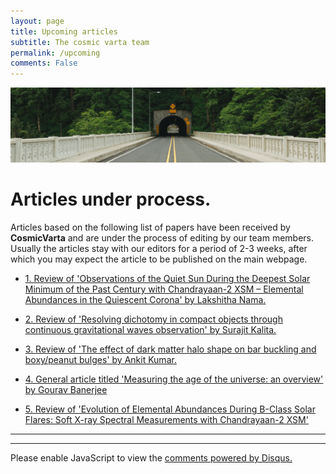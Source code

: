 ```yaml
---
layout: page
title: Upcoming articles
subtitle: The cosmic varta team
permalink: /upcoming
comments: False
---
```


<img src="assets/images/upcoming.jpg">

# Articles under process.

Articles based on the following list of papers have been received by **CosmicVarta**  and are under the process of editing by our team members. Usually the articles stay with our editors for a period of 2-3 weeks, after which you may expect the article to be published on the main webpage.


- [ 1. Review of 'Observations of the Quiet Sun During the Deepest Solar Minimum of the Past Century with Chandrayaan-2 XSM – Elemental Abundances in the Quiescent Corona' by Lakshitha Nama.](https://iopscience.iop.org/article/10.3847/2041-8213/abf35d)


 - [ 2. Review of 'Resolving dichotomy in compact objects through continuous gravitational waves observation' by Surajit Kalita.](https://academic.oup.com/mnras/article-abstract/508/1/842/6371126?redirectedFrom=PDF)


 - [3. Review of 'The effect of dark matter halo shape on bar buckling and boxy/peanut bulges' by Ankit Kumar.](https://academic.oup.com/mnras/advance-article-abstract/doi/10.1093/mnras/stab3019/6406514?redirectedFrom=fulltext)

 - [4. General article titled 'Measuring the age of the universe: an overview' by Gourav Banerjee]()

 - [5. Review of 'Evolution of Elemental Abundances During B-Class Solar Flares: Soft X-ray Spectral Measurements with Chandrayaan-2 XSM' ](https://iopscience.iop.org/article/10.3847/1538-4357/ac14c1/meta)


---
---

<div id="disqus_thread"></div>
<script>
    /**
    *  RECOMMENDED CONFIGURATION VARIABLES: EDIT AND UNCOMMENT THE SECTION BELOW TO INSERT DYNAMIC VALUES FROM YOUR PLATFORM OR CMS.
    *  LEARN WHY DEFINING THESE VARIABLES IS IMPORTANT: https://disqus.com/admin/universalcode/#configuration-variables    */
    /*
    var disqus_config = function () {
    this.page.url = PAGE_URL;  // Replace PAGE_URL with your page's canonical URL variable
    this.page.identifier = PAGE_IDENTIFIER; // Replace PAGE_IDENTIFIER with your page's unique identifier variable
    };
    */
    (function() { // DON'T EDIT BELOW THIS LINE
    var d = document, s = d.createElement('script');
    s.src = 'https://cosmicvarta-in.disqus.com/embed.js';
    s.setAttribute('data-timestamp', +new Date());
    (d.head || d.body).appendChild(s);
    })();
</script>
<noscript>Please enable JavaScript to view the <a href="https://disqus.com/?ref_noscript">comments powered by Disqus.</a></noscript>
